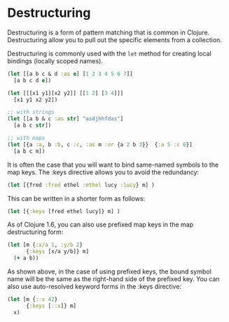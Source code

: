 # Destructuring

Destructuring is a form of pattern matching that is common in Clojure.  Destructuring allow you to pull out the specific elements from a collection.

Destructuring is commonly used with the `let` method for creating local bindings (locally scoped names).

```clojure
(let [[a b c & d :as e] [1 2 3 4 5 6 7]]
  [a b c d e])

(let [[[x1 y1][x2 y2]] [[1 2] [3 4]]]
  [x1 y1 x2 y2])

;; with strings
(let [[a b & c :as str] "asdjhhfdas"]
  [a b c str])

;; with maps
(let [{a :a, b :b, c :c, :as m :or {a 2 b 3}}  {:a 5 :c 6}]
  [a b c m])
```

It is often the case that you will want to bind same-named symbols to the map keys. The :keys directive allows you to avoid the redundancy:

```clojure
(let [{fred :fred ethel :ethel lucy :lucy} m] )
```

This can be written in a shorter form as follows:

```clojure
(let [{:keys [fred ethel lucy]} m] )
```

As of Clojure 1.6, you can also use prefixed map keys in the map destructuring form:

```clojure
(let [m {:x/a 1, :y/b 2}
      {:keys [x/a y/b]} m]
  (+ a b))
```

As shown above, in the case of using prefixed keys, the bound symbol name will be the same as the right-hand side of the prefixed key. You can also use auto-resolved keyword forms in the :keys directive:

```clojure
(let [m {::x 42}
      {:keys [::x]} m]
  x)
```

